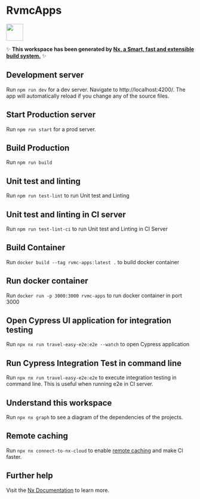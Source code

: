 # RvmcApps

<a alt="Nx logo" href="https://nx.dev" target="_blank" rel="noreferrer"><img src="https://raw.githubusercontent.com/nrwl/nx/master/images/nx-logo.png" width="45"></a>

✨ **This workspace has been generated by [Nx, a Smart, fast and extensible build system.](https://nx.dev)** ✨

## Development server

Run `npm run dev` for a dev server. Navigate to http://localhost:4200/. The app will automatically reload if you change any of the source files.

## Start Production server

Run `npm run start` for a prod server.

## Build Production

Run `npm run build`

## Unit test and linting

Run `npm run test-lint` to run Unit test and Linting

## Unit test and linting in CI server

Run `npm run test-lint-ci` to run Unit test and Linting in CI Server

## Build Container

Run `docker build --tag rvmc-apps:latest .` to build docker container

## Run docker container

Run `docker run -p 3000:3000 rvmc-apps` to run docker container in port 3000

## Open Cypress UI application for integration testing

Run `npx nx run travel-easy-e2e:e2e --watch` to open Cypress application

## Run Cypress Integration Test in command line

Run `npx nx run travel-easy-e2e:e2e` to execute integration testing in command line. 
This is useful when running e2e in CI server.

## Understand this workspace

Run `npx nx graph` to see a diagram of the dependencies of the projects.

## Remote caching

Run `npx nx connect-to-nx-cloud` to enable [remote caching](https://nx.app) and make CI faster.

## Further help

Visit the [Nx Documentation](https://nx.dev) to learn more.
